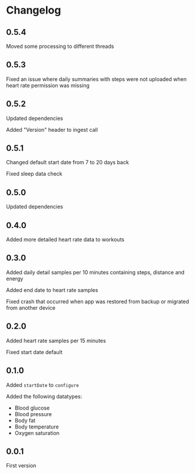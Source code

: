 # Changelog

## 0.5.4

Moved some processing to different threads

## 0.5.3

Fixed an issue where daily summaries with steps were not uploaded when heart rate permission was missing

## 0.5.2

Updated dependencies

Added "Version" header to ingest call

## 0.5.1

Changed default start date from 7 to 20 days back

Fixed sleep data check

## 0.5.0

Updated dependencies

## 0.4.0

Added more detailed heart rate data to workouts

## 0.3.0

Added daily detail samples per 10 minutes containing steps, distance and energy

Added end date to heart rate samples

Fixed crash that occurred when app was restored from backup or migrated from another device

## 0.2.0

Added heart rate samples per 15 minutes

Fixed start date default

## 0.1.0

Added `startDate` to `configure`

Added the following datatypes:

- Blood glucose
- Blood pressure
- Body fat
- Body temperature
- Oxygen saturation

## 0.0.1

First version

